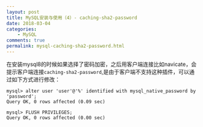 ```yaml
---
layout: post
title: MySQL安装与使用（4）- caching-sha2-password
date: 2018-03-04
categories:
    - MySQL
comments: true
permalink: mysql-caching-sha2-password.html
---
```

在安装mysql8的时候如果选择了密码加密，之后用客户端连接比如navicate，会提示客户端连接`caching-sha2-password`,是由于客户端不支持这种插件，可以通过如下方式进行修改：

```
mysql> alter user 'user'@'%' identified with mysql_native_password by 'password';
Query OK, 0 rows affected (0.09 sec)

mysql> FLUSH PRIVILEGES;
Query OK, 0 rows affected (0.00 sec)

```

